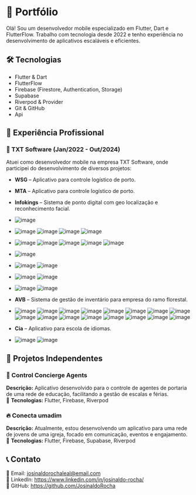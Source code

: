 # 🚀 Portfólio

Olá! Sou um desenvolvedor mobile especializado em Flutter, Dart e FlutterFlow. Trabalho com tecnologia desde 2022 e tenho experiência no desenvolvimento de aplicativos escaláveis e eficientes.  

## 🛠️ Tecnologias  
- Flutter & Dart  
- FlutterFlow  
- Firebase (Firestore, Authentication, Storage)
- Supabase
- Riverpod & Provider  
- Git & GitHub
- Api  

## 💼 Experiência Profissional  

### 🏢 TXT Software (Jan/2022 - Out/2024)  
Atuei como desenvolvedor mobile na empresa TXT Software, onde participei do desenvolvimento de diversos projetos:  


- **WSG** – Aplicativo para controle logístico de porto.

  
- **MTA** – Aplicativo para controle logístico de porto.
  
 
- **Infokings** – Sistema de ponto digital com geo localização e reconhecimento facial.
- ![image](https://github.com/user-attachments/assets/67956ad8-e3f2-4157-aee6-53744f0decad)
  
- ![image](https://github.com/user-attachments/assets/0715cc47-51e7-4d77-993c-f3b881947f9c) ![image](https://github.com/user-attachments/assets/a57bdf65-1efa-40c6-8f40-aca23790d3de) ![image](https://github.com/user-attachments/assets/f558bcb0-2cec-47ca-9111-dc33ba1bcbdd) ![image](https://github.com/user-attachments/assets/6e3cb638-9c78-45d7-abf6-64dbaa0931f2)

- ![image](https://github.com/user-attachments/assets/821591d0-2f16-4e0e-921f-08981709cfd6) ![image](https://github.com/user-attachments/assets/90a0c34e-e664-411d-b76a-9f5d4102caf5) ![image](https://github.com/user-attachments/assets/ce19a222-edf3-460f-95c1-b4a95f176c2a) ![image](https://github.com/user-attachments/assets/268b28b3-b145-4cf5-bd78-7ffad656547f) ![image](https://github.com/user-attachments/assets/cf1148c1-01c7-46a6-a026-b7f4d03bf9b1)

- ![image](https://github.com/user-attachments/assets/4ea0013f-7003-420a-8734-6927aa6bed9b)

- ![image](https://github.com/user-attachments/assets/3195620b-6bd8-409c-85c2-26c292402ccb) ![image](https://github.com/user-attachments/assets/9bebce08-03c5-44a7-addf-eeb14dc7eb1c)

- ![image](https://github.com/user-attachments/assets/01f08264-5a73-4f5d-af05-1ceca9a302b1) ![image](https://github.com/user-attachments/assets/689e03ca-e679-4597-801e-c29f029ff7a0)

- ![image](https://github.com/user-attachments/assets/6aba7d07-3f82-4e24-af00-8097c7696477) ![image](https://github.com/user-attachments/assets/598b831a-2d26-464f-8812-19e15bcf52bf)


- **AVB** – Sistema de gestão de inventário para empresa do ramo florestal.
- ![image](https://github.com/user-attachments/assets/7e19f413-14f8-4cb1-9163-32aa21db5b6a) ![image](https://github.com/user-attachments/assets/bd986da5-1da1-4462-b0c3-b87c68088658) ![image](https://github.com/user-attachments/assets/9a3eb3fc-ffd6-4fd1-a846-5061f43f8ba6) ![image](https://github.com/user-attachments/assets/32ebbac2-6cdc-4cfa-9f58-925671ad430a) ![image](https://github.com/user-attachments/assets/306db623-c106-4ccf-97fa-5cdef1424196) ![image](https://github.com/user-attachments/assets/425e80d8-5281-46f8-92d1-72bfc4281f82) ![image](https://github.com/user-attachments/assets/25dba516-33f5-40e7-b6c5-2f554b8cc146) ![image](https://github.com/user-attachments/assets/f44839c0-6a7d-4c02-8417-31a8eacb0e8e) ![image](https://github.com/user-attachments/assets/ee3320df-04f8-45cd-8ed0-98bd9dd1e995) 
 ![image](https://github.com/user-attachments/assets/87a7b844-ba6c-48a0-b0ff-87dbd64dd16e)
 ![image](https://github.com/user-attachments/assets/d67d1853-05e3-4c0f-91ee-7d7a5054611b) ![image](https://github.com/user-attachments/assets/4c33ce1a-0f0e-4a3c-b4bd-749215af081a) ![image](https://github.com/user-attachments/assets/ceb4ca57-3dec-4994-bf83-e0f9e60a3aeb) ![image](https://github.com/user-attachments/assets/b7bef94a-fe3b-4de1-bb6c-d880262a8e59) ![image](https://github.com/user-attachments/assets/57501ecd-e7db-431a-8b97-af14f9a7a042) ![image](https://github.com/user-attachments/assets/87eccbf3-1a8a-4e6f-aa2f-b0394360ede8) 


- **Cia** – Aplicativo para escola de idiomas.
- ![image](https://github.com/user-attachments/assets/c641f26e-592c-4a5e-8e87-9f3675b34ee6)  ![image](https://github.com/user-attachments/assets/1155528b-18f2-418d-81f0-4232850105f7) 



## 📌 Projetos Independentes  

### 📱 Control Concierge Agents  
**Descrição:** Aplicativo desenvolvido para o controle de agentes de portaria de uma rede de educação, facilitando a gestão de escalas e férias.  
📌 **Tecnologias:** Flutter, Firebase, Riverpod  

### 🔥 Conecta umadim  
**Descrição:** Atualmente, estou desenvolvendo um aplicativo para uma rede de jovens de uma igreja, focado em comunicação, eventos e engajamento.  
📌 **Tecnologias:** Flutter, Firebase, Supabase, Riverpod  

## 📞 Contato  
📧 Email: josinaldorochaleal@email.com  
💼 LinkedIn: https://www.linkedin.com/in/josinaldo-rocha/  
📂 GitHub: https://github.com/JosinaldoRocha  
